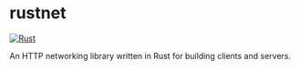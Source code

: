 # rustnet
[![Rust](https://github.com/ryanv404/rustnet/actions/workflows/rust.yml/badge.svg)](https://github.com/ryanv404/rustnet/actions/workflows/rust.yml)

An HTTP networking library written in Rust for building clients and servers.

